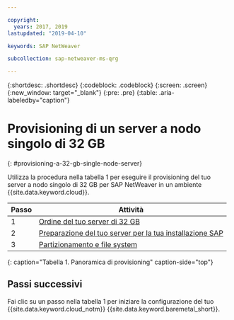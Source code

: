 ```yaml
---

copyright:
  years: 2017, 2019
lastupdated: "2019-04-10"

keywords: SAP NetWeaver

subcollection: sap-netweaver-ms-qrg

---
```


{:shortdesc: .shortdesc}
{:codeblock: .codeblock}
{:screen: .screen}
{:new_window: target="_blank"}
{:pre: .pre}
{:table: .aria-labeledby="caption"}

# Provisioning di un server a nodo singolo di 32 GB
{: #provisioning-a-32-gb-single-node-server}

Utilizza la procedura nella tabella 1 per eseguire il provisioning del tuo server a nodo singolo di 32 GB per SAP NetWeaver in un ambiente {{site.data.keyword.cloud}}.

| Passo | Attività |
| --- | --- |
| 1 | [Ordine del tuo server di 32 GB](/docs/infrastructure/sap-netweaver-ms-qrg?topic=sap-netweaver-ms-qrg-install_32GB) |
| 2 | [Preparazione del tuo server per la tua installazione SAP](/docs/infrastructure/sap-netweaver-ms-qrg?topic=sap-netweaver-ms-qrg-2-preparing-your-server-for-your-sap-installation-32-gb-) |
| 3 | [Partizionamento e file system](/docs/infrastructure/sap-netweaver-ms-qrg?topic=sap-netweaver-ms-qrg-partition_32GB) |
{: caption="Tabella 1. Panoramica di provisioning" caption-side="top"}

## Passi successivi

Fai clic su un passo nella tabella 1 per iniziare la configurazione del tuo {{site.data.keyword.cloud_notm}} {{site.data.keyword.baremetal_short}}.
